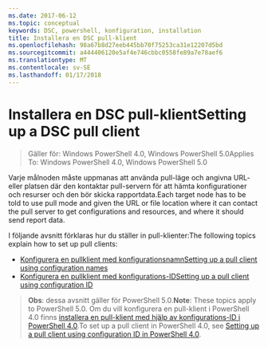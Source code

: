 ```yaml
---
ms.date: 2017-06-12
ms.topic: conceptual
keywords: DSC, powershell, konfiguration, installation
title: Installera en DSC pull-klient
ms.openlocfilehash: 98a67b8d27eeb445bb70f75253ca31e12207d5bd
ms.sourcegitcommit: a444406120e5af4e746cbbc0558fe89a7e78aef6
ms.translationtype: MT
ms.contentlocale: sv-SE
ms.lasthandoff: 01/17/2018
---
```

# <a name="setting-up-a-dsc-pull-client"></a><span data-ttu-id="29518-103">Installera en DSC pull-klient</span><span class="sxs-lookup"><span data-stu-id="29518-103">Setting up a DSC pull client</span></span>

> <span data-ttu-id="29518-104">Gäller för: Windows PowerShell 4.0, Windows PowerShell 5.0</span><span class="sxs-lookup"><span data-stu-id="29518-104">Applies To: Windows PowerShell 4.0, Windows PowerShell 5.0</span></span>

<span data-ttu-id="29518-105">Varje målnoden måste uppmanas att använda pull-läge och angivna URL- eller platsen där den kontaktar pull-servern för att hämta konfigurationer och resurser och den bör skicka rapportdata.</span><span class="sxs-lookup"><span data-stu-id="29518-105">Each target node has to be told to use pull mode and given the URL or file location where it can contact the pull server to get configurations and resources, and where it should send report data.</span></span>


<span data-ttu-id="29518-106">I följande avsnitt förklaras hur du ställer in pull-klienter:</span><span class="sxs-lookup"><span data-stu-id="29518-106">The following topics explain how to set up pull clients:</span></span>

* [<span data-ttu-id="29518-107">Konfigurera en pullklient med konfigurationsnamn</span><span class="sxs-lookup"><span data-stu-id="29518-107">Setting up a pull client using configuration names</span></span>](pullClientConfigNames.md)
* [<span data-ttu-id="29518-108">Konfigurera en pullklient med konfigurations-ID</span><span class="sxs-lookup"><span data-stu-id="29518-108">Setting up a pull client using configuration ID</span></span>](pullClientConfigID.md)

> <span data-ttu-id="29518-109">**Obs**: dessa avsnitt gäller för PowerShell 5.0.</span><span class="sxs-lookup"><span data-stu-id="29518-109">**Note**: These topics apply to PowerShell 5.0.</span></span> <span data-ttu-id="29518-110">Om du vill konfigurera en pull-klient i PowerShell 4.0 finns [installera en pull-klient med hjälp av konfigurations-ID i PowerShell 4.0](pullClientConfigID4.md).</span><span class="sxs-lookup"><span data-stu-id="29518-110">To set up a pull client in PowerShell 4.0, see [Setting up a pull client using configuration ID in PowerShell 4.0](pullClientConfigID4.md).</span></span>

